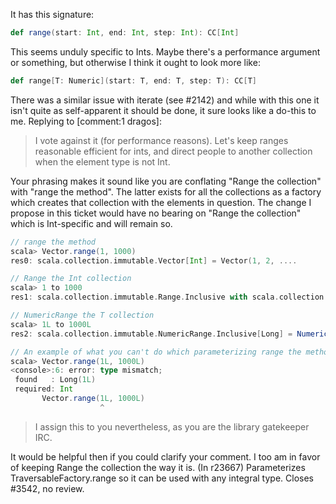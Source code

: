 It has this signature:
```scala
def range(start: Int, end: Int, step: Int): CC[Int]
```
This seems unduly specific to Ints.  Maybe there's a performance argument or something, but otherwise I think it ought to look more like:
```scala
def range[T: Numeric](start: T, end: T, step: T): CC[T]
```
There was a similar issue with iterate (see #2142) and while with this one it isn't quite as self-apparent it should be done, it sure looks like a do-this to me.
Replying to [comment:1 dragos]:
> I vote against it (for performance reasons). Let's keep ranges reasonable efficient for ints, and direct people to another collection  when the element type is not Int.

Your phrasing makes it sound like you are conflating "Range the collection" with "range the method".  The latter exists for all the collections as a factory which creates that collection with the elements in question.  The change I propose in this ticket would have no bearing on "Range the collection" which is Int-specific and will remain so.
```scala
// range the method
scala> Vector.range(1, 1000)
res0: scala.collection.immutable.Vector[Int] = Vector(1, 2, ....

// Range the Int collection
scala> 1 to 1000
res1: scala.collection.immutable.Range.Inclusive with scala.collection.immutable.Range.ByOne = Range(1, 2, ...

// NumericRange the T collection
scala> 1L to 1000L
res2: scala.collection.immutable.NumericRange.Inclusive[Long] = NumericRange(1, 2, 

// An example of what you can't do which parameterizing range the method would fix
scala> Vector.range(1L, 1000L)
<console>:6: error: type mismatch;
 found   : Long(1L)
 required: Int
       Vector.range(1L, 1000L)
                    ^
```

> I assign this to you nevertheless, as you are the library gatekeeper IRC.

It would be helpful then if you could clarify your comment.  I too am in favor of keeping Range the collection the way it is.
(In r23667) Parameterizes TraversableFactory.range so it can be used with any
integral type.  Closes #3542, no review.
